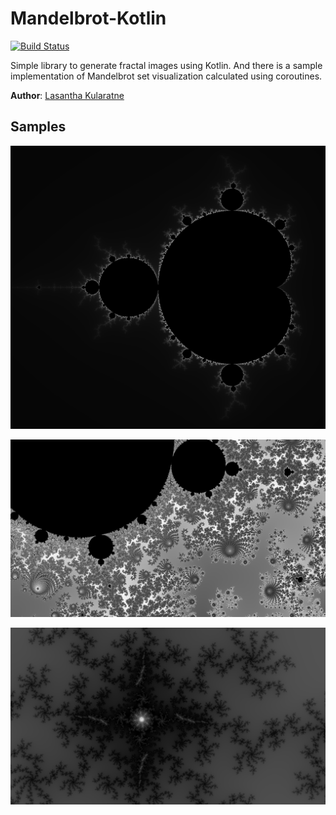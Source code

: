 # Mandelbrot-Kotlin
[![Build Status](https://travis-ci.org/lasanthak/Mandelbrot-Kotlin.svg?branch=master)](https://travis-ci.org/lasanthak/Mandelbrot-Kotlin)

Simple library to generate fractal images using Kotlin. And there is a sample implementation of Mandelbrot set visualization calculated using coroutines.

**Author**: [Lasantha Kularatne](https://www.linkedin.com/in/lasanthak)

## Samples
![1200 x 1080](/samples/1554616566994.png)

![1920 x 1080](/samples/1554608965085.png)

![1920 x 1080](/samples/1554660083734.png)
